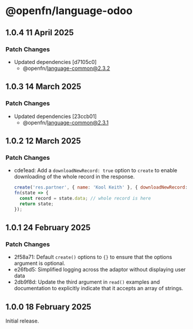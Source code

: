 # @openfn/language-odoo

## 1.0.4 11 April 2025

### Patch Changes

* Updated dependencies \[d7105c0]
  * @openfn/language-common@2.3.2

## 1.0.3 14 March 2025

### Patch Changes

* Updated dependencies \[23ccb01]
  * @openfn/language-common@2.3.1

## 1.0.2 12 March 2025

### Patch Changes

* cde1ead: Add a `downloadNewRecord: true` option to `create` to enable
  downloading of the whole record in the response.

  ```js
  create('res.partner', { name: 'Kool Keith' }, { downloadNewRecord: true });
  fn(state => {
    const record = state.data; // whole record is here
    return state;
  });
  ```

## 1.0.1 24 February 2025

### Patch Changes

* 2f58a71: Default `create()` options to `{}` to ensure that the options
  argument is optional.
* e26fbd5: Simplified logging across the adaptor without displaying user data
* 2db9f8d: Update the third argument in `read()` examples and documentation to
  explicitly indicate that it accepts an array of strings.

## 1.0.0 18 February 2025

Initial release.
